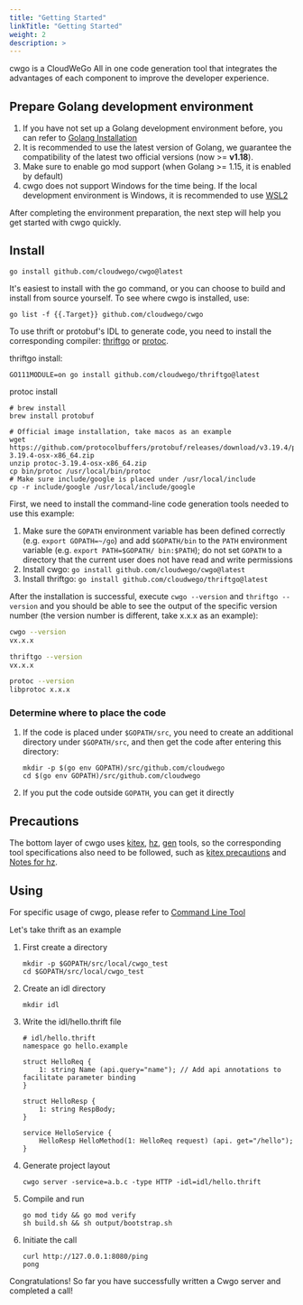 ```yaml
---
title: "Getting Started"
linkTitle: "Getting Started"
weight: 2
description: >
---
```


cwgo is a CloudWeGo All in one code generation tool that integrates the advantages of each component to improve the developer experience.

## Prepare Golang development environment

1. If you have not set up a Golang development environment before, you can refer to [Golang Installation](https://golang.org/doc/install)
1. It is recommended to use the latest version of Golang, we guarantee the compatibility of the latest two official versions (now >= **v1.18**).
1. Make sure to enable go mod support (when Golang >= 1.15, it is enabled by default)
1. cwgo does not support Windows for the time being. If the local development environment is Windows, it is recommended to use [WSL2](https://docs.microsoft.com/zh-cn/windows/wsl/install)

After completing the environment preparation, the next step will help you get started with cwgo quickly.

## Install

```shell
go install github.com/cloudwego/cwgo@latest
```

It's easiest to install with the go command, or you can choose to build and install from source yourself. To see where cwgo is installed, use:

```shell
go list -f {{.Target}} github.com/cloudwego/cwgo
```

To use thrift or protobuf's IDL to generate code, you need to install the corresponding compiler: [thriftgo](https://github.com/cloudwego/thriftgo) or [protoc](https://github.com/protocolbuffers/protobuf/releases).

thriftgo install:

```shell
GO111MODULE=on go install github.com/cloudwego/thriftgo@latest
```

protoc install

```shell
# brew install
brew install protobuf
```

```shell
# Official image installation, take macos as an example
wget https://github.com/protocolbuffers/protobuf/releases/download/v3.19.4/protoc-3.19.4-osx-x86_64.zip
unzip protoc-3.19.4-osx-x86_64.zip
cp bin/protoc /usr/local/bin/protoc
# Make sure include/google is placed under /usr/local/include
cp -r include/google /usr/local/include/google
```

First, we need to install the command-line code generation tools needed to use this example:

1. Make sure the `GOPATH` environment variable has been defined correctly (e.g. `export GOPATH=~/go`) and add `$GOPATH/bin` to the `PATH` environment variable (e.g. `export PATH=$GOPATH/ bin:$PATH`); do not set `GOPATH` to a directory that the current user does not have read and write permissions
1. Install cwgo: `go install github.com/cloudwego/cwgo@latest`
1. Install thriftgo: `go install github.com/cloudwego/thriftgo@latest`

After the installation is successful, execute `cwgo --version` and `thriftgo --version` and you should be able to see the output of the specific version number (the version number is different, take x.x.x as an example):

```bash
cwgo --version
vx.x.x

thriftgo --version
vx.x.x

protoc --version
libprotoc x.x.x
```

### Determine where to place the code

1. If the code is placed under `$GOPATH/src`, you need to create an additional directory under `$GOPATH/src`, and then get the code after entering this directory:

   ```shell
   mkdir -p $(go env GOPATH)/src/github.com/cloudwego
   cd $(go env GOPATH)/src/github.com/cloudwego
   ```

2. If you put the code outside `GOPATH`, you can get it directly

## Precautions

The bottom layer of cwgo uses [kitex](/docs/kitex/tutorials/code-gen/code_generation/), [hz](/docs/hertz/tutorials/toolkit/), [gen](https://gorm.io/gen/index.html) tools, so the corresponding tool specifications also need to be followed, such as [kitex precautions](/docs/kitex/tutorials/code-gen/code_generation/#notes-for-using-protobuf-idls) and [Notes for hz](/docs/hertz/tutorials/toolkit/cautions/).

## Using

For specific usage of cwgo, please refer to [Command Line Tool](/docs/cwgo/tutorials/cli)

Let's take thrift as an example

1. First create a directory

   ```shell
   mkdir -p $GOPATH/src/local/cwgo_test
   cd $GOPATH/src/local/cwgo_test
   ```

2. Create an idl directory

   ```shell
   mkdir idl
   ```

3. Write the idl/hello.thrift file

   ```thrift
   # idl/hello.thrift
   namespace go hello.example

   struct HelloReq {
       1: string Name (api.query="name"); // Add api annotations to facilitate parameter binding
   }

   struct HelloResp {
       1: string RespBody;
   }

   service HelloService {
       HelloResp HelloMethod(1: HelloReq request) (api. get="/hello");
   }
   ```

4. Generate project layout

   ```shell
   cwgo server -service=a.b.c -type HTTP -idl=idl/hello.thrift
   ```

5. Compile and run

   ```shell
   go mod tidy && go mod verify
   sh build.sh && sh output/bootstrap.sh
   ```

6. Initiate the call

   ```shell
   curl http://127.0.0.1:8080/ping
   pong
   ```

Congratulations! So far you have successfully written a Cwgo server and completed a call!
